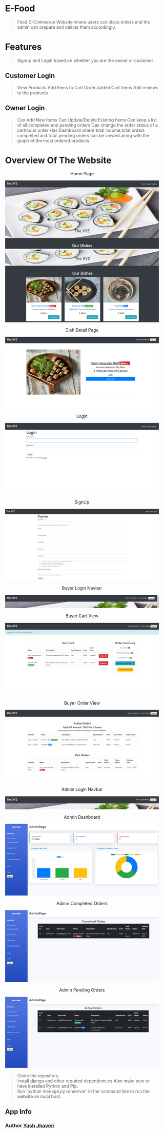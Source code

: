 # E-Food

> Food E-Commerce Website where users can place orders and the admin can prepare and deliver them accordingly.<br />

# Features

> Signup and Login based on whether you are the owner or customer

## Customer Login
> View Products
> Add Items to Cart
> Order Added Cart Items
> Add reviews to the products

## Owner Login
> Can Add New Items
> Can Update/Delete Existing Items
> Can keep a list of all completed and pending orders
> Can change the order status of a particular order
> Has Dashboard where total income,total orders completed and total pending orders can be viewed along with the graph of the most ordered products

# Overview Of The Website

<p align="center">Home Page</p>
<p align="center">
 <img src="./media/1.png">
 <img src="./media/4.png">
</p>

<p align="center">Dish Detail Page</p>
<p align="center">
 <img src="./media/5.png">
</p>

<p align="center">Login</p>
<p align="center">
 <img src="./media/6.png">
</p>

<p align="center">SignUp</p>
<p align="center">
 <img src="./media/7.png">
</p>

<p align="center">Buyer Login Navbar</p>
<p align="center">
 <img src="./media/3.png">
</p>

<p align="center">Buyer Cart View</p>
<p align="center">
 <img src="./media/8.png">
</p>

<p align="center">Buyer Order View</p>
<p align="center">
 <img src="./media/9.png">
</p>

<p align="center">Admin Login Navbar</p>
<p align="center">
 <img src="./media/2.png">
</p>

<p align="center">Admin Dashboard</p>
<p align="center">
 <img src="./media/10.png">
</p>

<p align="center">Admin Completed Orders</p>
<p align="center">
 <img src="./media/11.png">
</p>

<p align="center">Admin Pending Orders</p>
<p align="center">
 <img src="./media/12.png">
</p>

> Clone the repository.<br>
> Install django and other required dependencies.Also make sure to have installed Python and Pip.<br>
> Run 'python manage.py runserver' in the command line to run the website on local host.

## App Info

### Author [Yash Jhaveri](https://www.linkedin.com/in/yash-jhaveri-3b0882192/)
